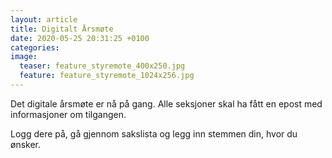 ```yaml
---
layout: article
title: Digitalt Årsmøte
date: 2020-05-25 20:31:25 +0100
categories: 
image: 
  teaser: feature_styremote_400x250.jpg
  feature: feature_styremote_1024x256.jpg
---
```


Det digitale årsmøte er nå på gang. Alle seksjoner skal ha fått en epost med informasjoner om tilgangen.

Logg dere på, gå gjennom sakslista og legg inn stemmen din, hvor du ønsker.

